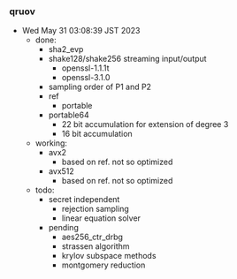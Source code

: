### qruov
- Wed May 31 03:08:39 JST 2023
  - done:
    - sha2_evp
    - shake128/shake256 streaming input/output
      - openssl-1.1.1t
      - openssl-3.1.0
    - sampling order of P1 and P2
    - ref
      - portable
    - portable64
      - 22 bit accumulation for extension of degree 3
      - 16 bit accumulation
  - working:
    - avx2
      - based on ref. not so optimized
    - avx512
      - based on ref. not so optimized
  - todo:
    - secret independent
      - rejection sampling
      - linear equation solver
    - pending
      - aes256_ctr_drbg
      - strassen algorithm
      - krylov subspace methods
      - montgomery reduction
